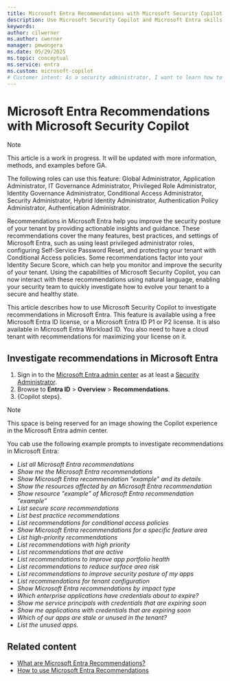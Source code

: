 ```yaml
---
title: Microsoft Entra Recommendations with Microsoft Security Copilot
description: Use Microsoft Security Copilot and Microsoft Entra skills to quickly investigate how to evolve your tenant to a secure and healthy state.
keywords:
author: cilwerner
ms.author: cwerner
manager: pmwongera
ms.date: 05/29/2025
ms.topic: conceptual
ms.service: entra
ms.custom: microsoft-copilot
# Customer intent: As a security administrator, I want to learn how to use Microsoft Security Copilot to investigate recommendations in Microsoft Entra so that I can evolve my tenant to a secure and healthy state.
---
```


# Microsoft Entra Recommendations with Microsoft Security Copilot

> [!NOTE]
> This article is a work in progress. It will be updated with more information, methods, and examples before GA.
> 
> The following roles can use this feature: Global Administrator, Application Administrator, IT Governance Administrator, Privileged Role Administrator, Identity Governance Administrator, Conditional Access Administrator, Security Administrator, Hybrid Identity Administrator, Authentication Policy Administrator, Authentication Administrator.

Recommendations in Microsoft Entra help you improve the security posture of your tenant by providing actionable insights and guidance. These recommendations cover the many features, best practices, and settings of Microsoft Entra, such as using least privileged administrator roles, configuring Self-Service Password Reset, and protecting your tenant with Conditional Access policies. Some recommendations factor into your Identity Secure Score, which can help you monitor and improve the security of your tenant. Using the capabilities of Microsoft Security Copilot, you can now interact with these recommendations using natural language, enabling your security team to quickly investigate how to evolve your tenant to a secure and healthy state. 

This article describes how to use Microsoft Security Copilot to investigate recommendations in Microsoft Entra. This feature is available using a free Microsoft Entra ID license, or a Microsoft Entra ID P1 or P2 license. It is also available in Microsoft Entra Workload ID. You also need to have a cloud tenant with recommendations for maximizing your license on it.

## Investigate recommendations in Microsoft Entra

1. Sign in to the [Microsoft Entra admin center](https://entra.microsoft.com/) as at least a [Security Administrator](/entra/identity/role-based-access-control/permissions-reference#security-administrator).
1. Browse to **Entra ID** > **Overview** > **Recommendations**.
1. {Copilot steps}.



> [!NOTE]
> This space is being reserved for an image showing the Copilot experience in the Microsoft Entra admin center.

You cab use the following example prompts to investigate recommendations in Microsoft Entra:

- *List all Microsoft Entra recommendations*
- *Show me the Microsoft Entra recommendations*
- *Show Microsoft Entra recommendation "example” and its details*
- *Show the resources affected by an Microsoft Entra recommendation*
- *Show resource "example” of Microsoft Entra recommendation "example”*
- *List secure score recommendations*
- *List best practice recommendations*
- *List recommendations for conditional access policies*
- *Show Microsoft Entra recommendations for a specific feature area*
- *List high-priority recommendations*
- *List recommendations with high priority*
- *List recommendations that are active*
- *List recommendations to improve app portfolio health*
- *List recommendations to reduce surface area risk*
- *List recommendations to improve security posture of my apps*
- *List recommendations for tenant configuration*
- *Show Microsoft Entra recommendations by impact type*
- *Which enterprise applications have credentials about to expire?*
- *Show me service principals with credentials that are expiring soon*
- *Show me applications with credentials that are expiring soon*
- *Which of our apps are stale or unused in the tenant?*
- *List the unused apps.*

## Related content

- [What are Microsoft Entra Recommendations?](../identity/monitoring-health/overview-recommendations.md)
- [How to use Microsoft Entra Recommendations](/identity/monitoring-health/howto-use-recommendations.md)
